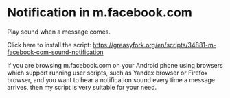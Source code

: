 # Notification in m.facebook.com
Play sound when a message comes.

Click here to install the script:
https://greasyfork.org/en/scripts/34881-m-facebook-com-sound-notification

If you are browsing m.facebook.com on your Android phone using browsers which support running user scripts, such as Yandex browser or Firefox browser, and you want to hear a notification sound every time a message arrives, then my script is very suitable for your need.

